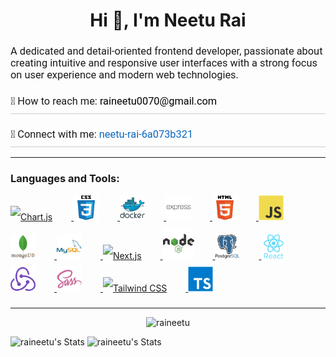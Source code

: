 <h1 align="center">Hi 👋, I'm Neetu Rai</h1>
<!-- Include Google Font -->
<link href="https://fonts.googleapis.com/css2?family=Roboto&display=swap" rel="stylesheet">

<!-- About -->
<h3 align="left" style="margin-bottom: 5px; font-weight: normal; font-family: 'Roboto', sans-serif;">
  A dedicated and detail-oriented frontend developer, passionate about creating intuitive and responsive user interfaces with a strong focus on user experience and modern web technologies.
</h3>

<!-- Email Section with emoji -->
<h3 align="left" style="border-bottom: 1px solid #ccc; padding-bottom: 10px; font-weight: normal; font-family: 'Roboto', sans-serif;">
  📧 How to reach me: 
  <a href="mailto:raineetu0070@gmail.com" style="text-decoration: none; color: #000;">
    raineetu0070@gmail.com
  </a>
</h3>

<!-- LinkedIn Section with emoji -->
<h3 align="left" style="border-bottom: 1px solid #ccc; padding-bottom: 10px; font-weight: normal; font-family: 'Roboto', sans-serif;">
  🔗 Connect with me: 
  <a href="https://www.linkedin.com/in/neetu-rai-6a073b321/" target="_blank" rel="noopener noreferrer" style="text-decoration: none; color: #0A66C2;">
    neetu-rai-6a073b321
  </a>
</h3>

<hr style="border:   #ccc; margin-left: 0; width: 100%;">


<h3 align="left">Languages and Tools:</h3>
<p align="left" style="line-height: 2.5;">
  <a href="https://www.chartjs.org" target="_blank" rel="noopener noreferrer">
    <img src="https://www.chartjs.org/media/logo-title.svg" alt="Chart.js" width="40" height="40" style="margin-right: 30px;" />
  </a>
  <a href="https://www.w3schools.com/css/" target="_blank" rel="noopener noreferrer">
    <img src="https://raw.githubusercontent.com/devicons/devicon/master/icons/css3/css3-original-wordmark.svg" alt="CSS3" width="40" height="40" style="margin-right: 30px;" />
  </a>
  <a href="https://www.docker.com/" target="_blank" rel="noopener noreferrer">
    <img src="https://raw.githubusercontent.com/devicons/devicon/master/icons/docker/docker-original-wordmark.svg" alt="Docker" width="40" height="40" style="margin-right: 30px;" />
  </a>
  <a href="https://expressjs.com" target="_blank" rel="noopener noreferrer">
    <img src="https://raw.githubusercontent.com/devicons/devicon/master/icons/express/express-original-wordmark.svg" alt="Express" width="40" height="40" style="margin-right: 30px;" />
  </a>
  <a href="https://www.w3.org/html/" target="_blank" rel="noopener noreferrer">
    <img src="https://raw.githubusercontent.com/devicons/devicon/master/icons/html5/html5-original-wordmark.svg" alt="HTML5" width="40" height="40" style="margin-right: 30px;" />
  </a>
  <a href="https://developer.mozilla.org/en-US/docs/Web/JavaScript" target="_blank" rel="noopener noreferrer">
    <img src="https://raw.githubusercontent.com/devicons/devicon/master/icons/javascript/javascript-original.svg" alt="JavaScript" width="40" height="40" style="margin-right: 30px;" />
  </a>
  <a href="https://www.mongodb.com/" target="_blank" rel="noopener noreferrer">
    <img src="https://raw.githubusercontent.com/devicons/devicon/master/icons/mongodb/mongodb-original-wordmark.svg" alt="MongoDB" width="40" height="40" style="margin-right: 30px;" />
  </a>
  <a href="https://www.mysql.com/" target="_blank" rel="noopener noreferrer">
    <img src="https://raw.githubusercontent.com/devicons/devicon/master/icons/mysql/mysql-original-wordmark.svg" alt="MySQL" width="40" height="40" style="margin-right: 30px;" />
  </a>
  <a href="https://nextjs.org/" target="_blank" rel="noopener noreferrer">
    <img src="https://cdn.worldvectorlogo.com/logos/nextjs-2.svg" alt="Next.js" width="40" height="40" style="margin-right: 30px;" />
  </a>
  <a href="https://nodejs.org" target="_blank" rel="noopener noreferrer">
    <img src="https://raw.githubusercontent.com/devicons/devicon/master/icons/nodejs/nodejs-original-wordmark.svg" alt="Node.js" width="50" height="50" style="margin-right: 30px;" />
  </a>
  <a href="https://www.postgresql.org" target="_blank" rel="noopener noreferrer">
    <img src="https://raw.githubusercontent.com/devicons/devicon/master/icons/postgresql/postgresql-original-wordmark.svg" alt="PostgreSQL" width="40" height="40" style="margin-right: 30px;" />
  </a>
  <a href="https://reactjs.org/" target="_blank" rel="noopener noreferrer">
    <img src="https://raw.githubusercontent.com/devicons/devicon/master/icons/react/react-original-wordmark.svg" alt="React" width="40" height="40" style="margin-right: 30px;" />
  </a>
  <a href="https://redux.js.org" target="_blank" rel="noopener noreferrer">
    <img src="https://raw.githubusercontent.com/devicons/devicon/master/icons/redux/redux-original.svg" alt="Redux" width="40" height="40" style="margin-right: 30px;" />
  </a>
  <a href="https://sass-lang.com" target="_blank" rel="noopener noreferrer">
    <img src="https://raw.githubusercontent.com/devicons/devicon/master/icons/sass/sass-original.svg" alt="Sass" width="40" height="40" style="margin-right: 30px;" />
  </a>
  <a href="https://tailwindcss.com/" target="_blank" rel="noopener noreferrer">
    <img src="https://www.vectorlogo.zone/logos/tailwindcss/tailwindcss-icon.svg" alt="Tailwind CSS" width="40" height="40" style="margin-right: 30px;" />
  </a>
  <a href="https://www.typescriptlang.org/" target="_blank" rel="noopener noreferrer">
    <img src="https://raw.githubusercontent.com/devicons/devicon/master/icons/typescript/typescript-original.svg" alt="TypeScript" width="40" height="40" style="margin-right: 30px;" />
  </a>
</p>

<hr style="border:   #ccc; margin-left: 0; width: 100%;">


<p align="center">
  <img src="https://github-readme-stats.vercel.app/api/top-langs?username=raineetu&show_icons=true&locale=en&layout=compact" alt="raineetu" />
</p>

![raineetu's Stats](https://github-readme-stats.vercel.app/api?username=raineetu&theme=dark&show_icons=true&hide_border=true&count_private=true)
![raineetu's Stats](https://github-readme-stats.vercel.app/api?username=raineetu&theme=default&show_icons=true&hide_border=true&count_private=true)
